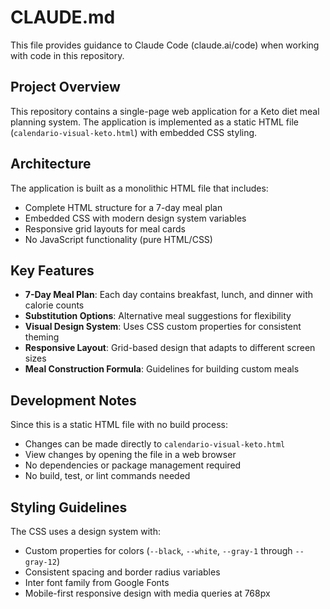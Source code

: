 # CLAUDE.md

This file provides guidance to Claude Code (claude.ai/code) when working with code in this repository.

## Project Overview

This repository contains a single-page web application for a Keto diet meal planning system. The application is implemented as a static HTML file (`calendario-visual-keto.html`) with embedded CSS styling.

## Architecture

The application is built as a monolithic HTML file that includes:
- Complete HTML structure for a 7-day meal plan
- Embedded CSS with modern design system variables
- Responsive grid layouts for meal cards
- No JavaScript functionality (pure HTML/CSS)

## Key Features

- **7-Day Meal Plan**: Each day contains breakfast, lunch, and dinner with calorie counts
- **Substitution Options**: Alternative meal suggestions for flexibility
- **Visual Design System**: Uses CSS custom properties for consistent theming
- **Responsive Layout**: Grid-based design that adapts to different screen sizes
- **Meal Construction Formula**: Guidelines for building custom meals

## Development Notes

Since this is a static HTML file with no build process:
- Changes can be made directly to `calendario-visual-keto.html`
- View changes by opening the file in a web browser
- No dependencies or package management required
- No build, test, or lint commands needed

## Styling Guidelines

The CSS uses a design system with:
- Custom properties for colors (`--black`, `--white`, `--gray-1` through `--gray-12`)
- Consistent spacing and border radius variables
- Inter font family from Google Fonts
- Mobile-first responsive design with media queries at 768px